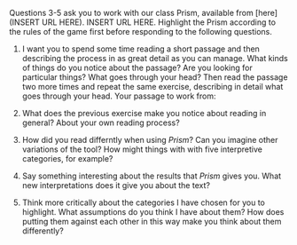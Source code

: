 Questions 3-5 ask you to work with our class Prism, available from [here](INSERT URL HERE). INSERT URL HERE. Highlight the Prism according to the rules of the game first before responding to the following questions. 

1. I want you to spend some time reading a short passage and then describing the process in as great detail as you can manage. What kinds of things do you notice about the passage? Are you looking for particular things? What goes through your head? Then read the passage two more times and repeat the same exercise, describing in detail what goes through your head. Your passage to work from: 

2. What does the previous exercise make you notice about reading in general? About your own reading process?
 
3. How did you read differntly when using *Prism*? Can you imagine other variations of the tool? How might things with with five interpretive categories, for example?

4. Say something interesting about the results that *Prism* gives you. What new interpretations does it give you about the text?

5. Think more critically about the categories I have chosen for you to highlight. What assumptions do you think I have about them? How does putting them against each other in this way make you think about them differently?